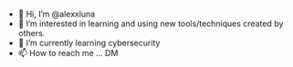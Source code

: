 - 👋 Hi, I’m @alexxluna
- 👀 I’m interested in learning and using new tools/techniques created by others.
- 🌱 I’m currently learning cybersecurity
- 📫 How to reach me ... DM

<!---
alexxluna/alexxluna is a ✨ special ✨ repository because its `README.md` (this file) appears on your GitHub profile.
You can click the Preview link to take a look at your changes.
--->
